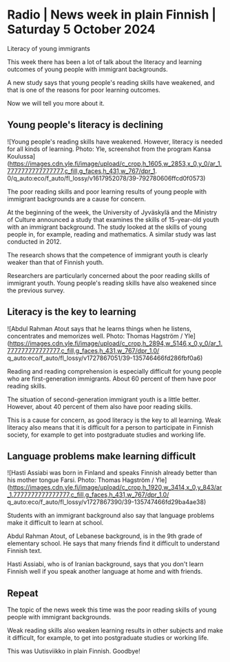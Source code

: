 # Radio \| News week in plain Finnish \| Saturday 5 October 2024

Literacy of young immigrants

This week there has been a lot of talk about the literacy and learning outcomes of young people with immigrant backgrounds.

A new study says that young people's reading skills have weakened, and that is one of the reasons for poor learning outcomes.

Now we will tell you more about it.

## Young people's literacy is declining

![Young people's reading skills have weakened. However, literacy is needed for all kinds of learning. Photo: Yle, screenshot from the program Kansa Koulussa](https://images.cdn.yle.fi/image/upload/c_crop,h_1605,w_2853,x_0,y_0/ar_1.7777777777777777,c_fill,g_faces,h_431,w_767/dpr_1. 0/q_auto:eco/f_auto/fl_lossy/v1617952078/39-792780606ffcd0f0573)

The poor reading skills and poor learning results of young people with immigrant backgrounds are a cause for concern.

At the beginning of the week, the University of Jyväskylä and the Ministry of Culture announced a study that examines the skills of 15-year-old youth with an immigrant background. The study looked at the skills of young people in, for example, reading and mathematics. A similar study was last conducted in 2012.

The research shows that the competence of immigrant youth is clearly weaker than that of Finnish youth.

Researchers are particularly concerned about the poor reading skills of immigrant youth. Young people's reading skills have also weakened since the previous survey.

## Literacy is the key to learning

![Abdul Rahman Atout says that he learns things when he listens, concentrates and memorizes well. Photo: Thomas Hagström / Yle](https://images.cdn.yle.fi/image/upload/c_crop,h_2894,w_5146,x_0,y_0/ar_1.777777777777777,c_fill,g_faces,h_431,w_767/dpr_1.0/ q_auto:eco/f_auto/fl_lossy/v1727867051/39-135746466fd286fbf0a6)

Reading and reading comprehension is especially difficult for young people who are first-generation immigrants. About 60 percent of them have poor reading skills.

The situation of second-generation immigrant youth is a little better. However, about 40 percent of them also have poor reading skills.

This is a cause for concern, as good literacy is the key to all learning. Weak literacy also means that it is difficult for a person to participate in Finnish society, for example to get into postgraduate studies and working life.

## Language problems make learning difficult

![Hasti Assiabi was born in Finland and speaks Finnish already better than his mother tongue Farsi. Photo: Thomas Hagström / Yle](https://images.cdn.yle.fi/image/upload/c_crop,h_1920,w_3414,x_0,y_843/ar_1.7777777777777777,c_fill,g_faces,h_431,w_767/dpr_1.0/ q_auto:eco/f_auto/fl_lossy/v1727867390/39-135747466fd29ba4ae38)

Students with an immigrant background also say that language problems make it difficult to learn at school.

Abdul Rahman Atout, of Lebanese background, is in the 9th grade of elementary school. He says that many friends find it difficult to understand Finnish text.

Hasti Assiabi, who is of Iranian background, says that you don't learn Finnish well if you speak another language at home and with friends.

## Repeat

The topic of the news week this time was the poor reading skills of young people with immigrant backgrounds.

Weak reading skills also weaken learning results in other subjects and make it difficult, for example, to get into postgraduate studies or working life.

This was Uutisviikko in plain Finnish. Goodbye!

